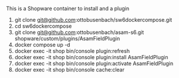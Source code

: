 This is a Shopware container to install and a plugin

1. git clone git@github.com:ottobusenbach/sw6dockercompose.git
2. cd sw6dockercompose
3. git clone git@github.com:ottobusenbach/asam-s6.git shopware/custom/plugins/AsamFieldPlugin
4. docker compose up -d
5. docker exec -it shop bin/console plugin:refresh
6. docker exec -it shop bin/console plugin:install AsamFieldPlugin
7. docker exec -it shop bin/console plugin:activate AsamFieldPlugin
8. docker exec -it shop bin/console cache:clear
